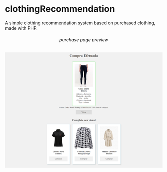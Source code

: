 # clothingRecommendation

 A simple clothing recommendation system based on purchased clothing, made with PHP.

<h6 align="center">purchase page preview</h6>
<h6 align="center"><kbd><img src="https://github.com/rangel-pci/files/blob/master/simple_recommendation_system.png" /><kbd/></h6>